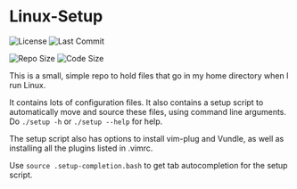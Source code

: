 # Linux-Setup

![License](https://img.shields.io/github/license/DoctorDalek1963/Linux-Setup)
![Last Commit](https://img.shields.io/github/last-commit/DoctorDalek1963/Linux-Setup)

![Repo Size](https://img.shields.io/github/repo-size/DoctorDalek1963/Linux-Setup)
![Code Size](https://img.shields.io/github/languages/code-size/DoctorDalek1963/Linux-Setup)

This is a small, simple repo to hold files that go in my home directory when I run Linux.

It contains lots of configuration files. It also contains a setup script to automatically move and source these files, using command line arguments. Do `./setup -h` or `./setup --help` for help.

The setup script also has options to install vim-plug and Vundle, as well as installing all the plugins listed in .vimrc.

Use `source .setup-completion.bash` to get tab autocompletion for the setup script.
